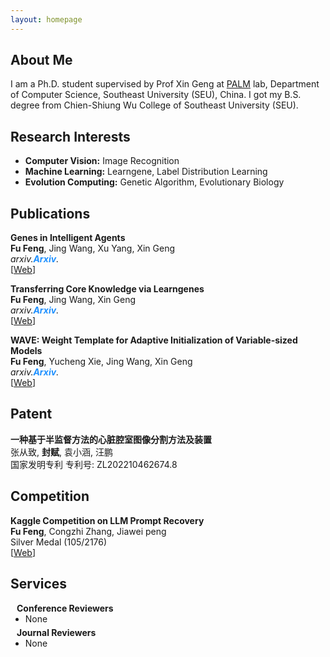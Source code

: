 ```yaml
---
layout: homepage
---
```


## About Me

I am a Ph.D. student supervised by Prof Xin Geng at [PALM](http://palm.seu.edu.cn/home.html) lab, Department of Computer Science, Southeast University (SEU), China. I got my B.S. degree from Chien-Shiung Wu College of Southeast University (SEU).

## Research Interests

- **Computer Vision:** Image Recognition
- **Machine Learning:** Learngene, Label Distribution Learning
- **Evolution Computing:** Genetic Algorithm, Evolutionary Biology

## Publications
[comment]: <> (Arxiv)
<div class="paper">
<p><strong>Genes in Intelligent Agents</strong>
<br />
<strong>Fu Feng</strong>, Jing Wang, Xu Yang, Xin Geng
<br />
<em>arxiv.<strong><i style="color:#1e90ff">Arxiv</i></strong>.</em>
<br /> 
   [<a href="https://arxiv.org/pdf/2306.10225.pdf">Web</a>]
<br/>
</p>
</div>

[comment]: <> (Arxiv)
<div class="paper">
<p><strong>Transferring Core Knowledge via Learngenes</strong>
<br />
<strong>Fu Feng</strong>, Jing Wang, Xin Geng
<br />
<em>arxiv.<strong><i style="color:#1e90ff">Arxiv</i></strong>.</em>
<br /> 
   [<a href="https://arxiv.org/pdf/2401.08139.pdf">Web</a>]
<br/>
</p>
</div>

[comment]: <> (Arxiv)
<div class="paper">
<p><strong>WAVE: Weight Template for Adaptive Initialization of Variable-sized Models</strong>
<br />
<strong>Fu Feng</strong>, Yucheng Xie, Jing Wang, Xin Geng
<br />
<em>arxiv.<strong><i style="color:#1e90ff">Arxiv</i></strong>.</em>
<br /> 
   [<a href="https://arxiv.org/pdf/2406.17503.pdf">Web</a>]
<br/>
</p>
</div>

## Patent
<div>
<p><strong>一种基于半监督方法的心脏腔室图像分割方法及装置</strong>
<br />
张从致, <strong>封赋</strong>, 袁小涵, 汪鹏
<br />
国家发明专利 专利号: ZL202210462674.8
</p>
</div>

## Competition
<div>
<p><strong>Kaggle Competition on LLM Prompt Recovery</strong>
<br />
<strong>Fu Feng</strong>, Congzhi Zhang, Jiawei peng
<br />
Silver Medal (105/2176) 
<br /> 
   [<a href="https://www.kaggle.com/competitions/llm-prompt-recovery/leaderboard">Web</a>]
<br/>
</p>
</div>

## Services

<h4 style="margin:0 10px 0;">Conference Reviewers</h4>
<ul style="margin:0 0 5px;">
  <li><autocolor> None </autocolor></li>
</ul>

<h4 style="margin:0 10px 0;">Journal Reviewers</h4>
<ul style="margin:0 0 20px;">
  <li><autocolor> None </autocolor></li>
</ul>
